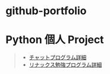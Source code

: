 # github-portfolio


# 


  # Python 個人 Project
> - [チャットプログラム詳細](https://github.com/coff2r/github-portfolio/blob/main/Chatting.md)
> - [リナックス勉強プログラム詳細](https://github.com/coff2r/github-portfolio/blob/main/LinuxStudy.md)
